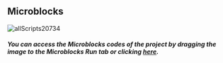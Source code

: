 ## Microblocks

![allScripts20734](https://user-images.githubusercontent.com/112697142/197475556-b70ce092-43ac-4695-a2b1-1ee3a9c90c52.png)


##### You can access the Microblocks codes of the project by dragging the image to the Microblocks Run tab or clicking [here](https://microblocks.fun/run/microblocks.html#scripts=GP%20Scripts%0Adepends%20%27OLED%20Graphics%27%20%27PicoBricks%27%0A%0Ascript%20531%2078%20%7B%0AwhenStarted%0AOLEDInit_I2C%20%27OLED_0.96in%27%20%273C%27%200%20false%0Aforever%20%7B%0A%20%20OLEDwrite%20%27Temperature%3A%27%2015%2010%20false%0A%20%20OLEDwrite%20%28%27%5Bdata%3Ajoin%5D%27%20%28pb_temperature%29%20%27%27%29%2055%2030%20false%0A%20%20OLEDwrite%20%27degree%27%2040%2050%20false%0A%7D%0A%7D%0A%0A "here").

